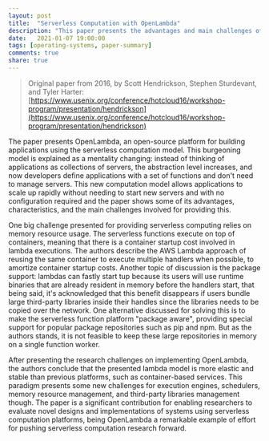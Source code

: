 ```yaml
---
layout: post
title:  "Serverless Computation with OpenLambda"
description: "This paper presents the advantages and main challenges of implementing OpenLambda, a platform for building applications using the serverless computation model."
date:   2021-01-07 19:00:00
tags: [operating-systems, paper-summary]
comments: true
share: true
---
```


> Original paper from 2016, by Scott Hendrickson, Stephen Sturdevant, and Tyler Harter: [https://www.usenix.org/conference/hotcloud16/workshop-program/presentation/hendrickson](https://www.usenix.org/conference/hotcloud16/workshop-program/presentation/hendrickson)

The paper presents OpenLambda, an open-source platform for building applications using the serverless computation model. This burgeoning model is explained as a mentality changing: instead of thinking of applications as collections of servers, the abstraction level increases, and now developers define applications with a set of functions and don't need to manage servers. This new computation model allows applications to scale up rapidly without needing to start new servers and with no configuration required and the paper shows some of its advantages, characteristics, and the main challenges involved for providing this.

One big challenge presented for providing serverless computing relies on memory resource usage. The serverless functions execute on top of containers, meaning that there is a container startup cost involved in lambda executions. The authors describe the AWS Lambda approach of reusing the same container to execute multiple handlers when possible, to amortize container startup costs. Another topic of discussion is the package support: lambdas can fastly start tup because its users will use runtime binaries that are already resident in memory before the handlers start, that being said, it's acknowledged that this benefit disappears if users bundle large third-party libraries inside their handles since the libraries needs to be copied over the network. One alternative discussed for solving this is to make the serverless function platform "package aware", providing special support for popular package repositories such as pip and npm. But as the authors stands, it is not feasible to keep these large repositories in memory on a single function worker.

After presenting the research challenges on implementing OpenLambda, the authors conclude that the presented lambda model is more elastic and stable than previous platforms, such as container-based services. This paradigm presents some new challenges for execution engines, schedulers, memory resource management, and third-party libraries management though. The paper is a significant contribution for enabling researchers to evaluate novel designs and implementations of systems using serverless computation platforms, being OpenLambda a remarkable example of effort for pushing serverless computation research forward.
